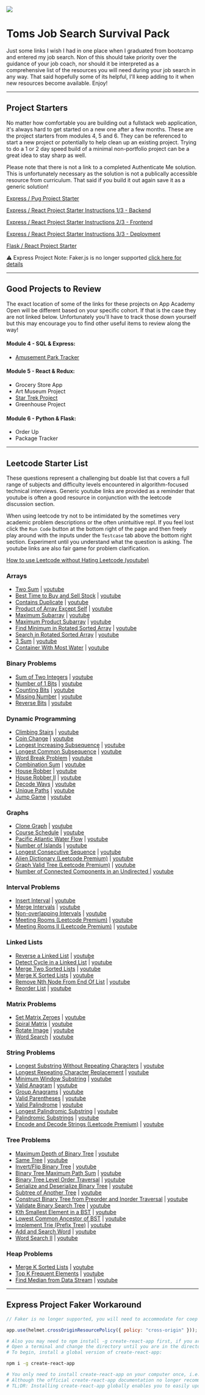 ![](https://i.giphy.com/media/xUOxeS6kx9ZUck6F1e/giphy.webp)
<!-- ![](https://external-content.duckduckgo.com/iu/?u=https%3A%2F%2Fimages.hellogiggles.com%2Fuploads%2F2016%2F06%2F27083846%2Fcast-away.gif&f=1&nofb=1) -->
<!-- ![](https://external-content.duckduckgo.com/iu/?u=https%3A%2F%2Fmedia.giphy.com%2Fmedia%2Fl378gOLudxI4TZe9i%2Fgiphy.gif&f=1&nofb=1) -->

# Toms Job Search Survival Pack

Just some links I wish I had in one place when I graduated from bootcamp and entered my job search. Non of this should take priority over the guidance of your job coach, nor should it be interpreted as a comprehensive list of the resources you will need during your job search in any way. That said hopefully some of its helpful, I'll keep adding to it when new resources become available. Enjoy!

---

## Project Starters

No matter how comfortable you are building out a fullstack web application, it's always hard to get started on a new one after a few months. These are the project starters from modules 4, 5 and 6. They can be referenced to start a new project or potentially to help clean up an existing project. Trying to do a 1 or 2 day speed build of a minimal non-portfolio project can be a great idea to stay sharp as well.

Please note that there is not a link to a completed Authenticate Me solution. This is unfortunately necessary as the solution is not a publically accessible resource from curriculum. That said if you build it out again save it as a generic solution!

[Express / Pug Project Starter](https://github.com/appacademy/modular-curriculum-practices/tree/staging/13/practices/express-group-project)

[Express / React Project Starter Instructions 1/3 - Backend](https://open.appacademy.io/learn/js-py---oct-2021-cohort-1-online/week-15---redux-and-authentication/authenticate-me-part-1--backend)

[Express / React Project Starter Instructions 2/3 - Frontend](https://open.appacademy.io/learn/js-py---oct-2021-cohort-1-online/week-15---redux-and-authentication/continue-authenticate-me-part-2--frontend)

[Express / React Project Starter Instructions 3/3 - Deployment](https://open.appacademy.io/learn/js-py---oct-2021-cohort-1-online/week-15---redux-and-authentication/authenticate-me-part-3--deploy)

<!-- 
Locked Link to Authenticate Me Solution - For a/A Internal Employee Use Only
https://files.slack.com/files-pri/T3BTYDL2V-F02V9CGUTFB/download/authenticate-me-2022.zip
-->

[Flask / React Project Starter](https://github.com/appacademy-starters/python-project-starter)


⚠️ Express Project Note: Faker.js is no longer supported [click here for details](#faker)

---

## Good Projects to Review

The exact location of some of the links for these projects on App Academy Open will be different based on your specific cohort. If that is the case they are not linked below. Unfortunately you'll have to track those down yourself but this may encourage you to find other useful items to review along the way!

#### Module 4 - SQL & Express:
* [Amusement Park Tracker](https://github.com/appacademy-starters/express-amusement-park-tracker-with-auth)

<!-- [Twitter Lite Backend](https://github.com/appacademy/Modular-Curriculum/tree/staging/content/express/topics/apis/projects/api-back-end) -->
<!-- [Twitter Lite Frontend](https://github.com/appacademy/Modular-Curriculum/tree/staging/content/express/topics/apis/projects/api-front-end) -->

#### Module 5 - React & Redux:
* Grocery Store App
* Art Museum Project
* [Star Trek Project](https://github.com/appacademy-starters/react-context-star-trek)
* Greenhouse Project

<!-- [Greenhouse](https://github.com/appacademy-starters/greenhouse) -->
<!-- [Grocery Store Instructions](https://open.appacademy.io/learn/js-py---jun-2021-cohort-1-online/week-15---redux-and-authentication/grocery-store-app) -->
<!-- [Grocery Store](https://github.com/appacademy-starters/grocery-store.) -->
<!-- [Art Museum Project](https://open.appacademy.io/learn/js-py---jun-2021-cohort-1-online/week-14---react/art-museum-project) -->
<!-- [Pokedex using Redux](https://github.com/appacademy/Modular-Curriculum/tree/staging/content/react-redux/aggregates/pokedex/redux-based) -->
<!-- [Pokedex using State](https://github.com/appacademy/Modular-Curriculum/tree/staging/content/react-redux/aggregates/pokedex/state-based) -->

#### Module 6 - Python & Flask:
* Order Up
* Package Tracker

---

## Leetcode Starter List

These questions represent a challenging but doable list that covers a full range of subjects and difficulty levels encountered in algorithm-focused technical interviews. Generic youtube links are provided as a reminder that youtube is often a good resource in conjunction with the leetcode discussion section.

When using leetcode try not to be intimidated by the sometimes very academic problem descriptions or the often unintuitive repl. If you feel lost click the `Run Code` button at the bottom right of the page and then freely play around with the inputs under the `Testcase` tab above the bottom right section. Experiment until you understand what the question is asking. The youtube links are also fair game for problem clarification.

[How to use Leetcode without Hating Leetcode (youtube)](https://youtu.be/SqT6pNTCPXE)

### Arrays

* [Two Sum](https://leetcode.com/problems/two-sum/) | [youtube](https://www.youtube.com/results?search_query=Two+Sum+leetcode+python)
* [Best Time to Buy and Sell Stock](https://leetcode.com/problems/best-time-to-buy-and-sell-stock/) | [youtube](https://www.youtube.com/results?search_query=Best+Time+to+Buy+and+Sell+Stock+leetcode+python)
* [Contains Duplicate](https://leetcode.com/problems/contains-duplicate/) | [youtube](https://www.youtube.com/results?search_query=Contains+Duplicate+leetcode+python)
* [Product of Array Except Self](https://leetcode.com/problems/product-of-array-except-self/) | [youtube](https://www.youtube.com/results?search_query=Product+of+Array+Except+Self+leetcode+python)
* [Maximum Subarray](https://leetcode.com/problems/maximum-subarray/) | [youtube](https://www.youtube.com/results?search_query=Maximum+Subarray+leetcode+python)
* [Maximum Product Subarray](https://leetcode.com/problems/maximum-product-subarray/) | [youtube](https://www.youtube.com/results?search_query=Maximum+Product+Subarray+leetcode+python)
* [Find Minimum in Rotated Sorted Array](https://leetcode.com/problems/find-minimum-in-rotated-sorted-array/) | [youtube](https://www.youtube.com/results?search_query=Find+Minimum+in+Rotated+Sorted+Array+leetcode+python)
* [Search in Rotated Sorted Array](https://leetcode.com/problems/search-in-rotated-sorted-array/) | [youtube](https://www.youtube.com/results?search_query=Search+in+Rotated+Sorted+Array+leetcode+python)
* [3 Sum](https://leetcode.com/problems/3sum/) | [youtube](https://www.youtube.com/results?search_query=3+Sum+leetcode+python)
* [Container With Most Water](https://leetcode.com/problems/container-with-most-water/) | [youtube](https://www.youtube.com/results?search_query=Container+With+Most+Water+leetcode+python)


### Binary Problems

* [Sum of Two Integers](https://leetcode.com/problems/sum-of-two-integers/) | [youtube](https://www.youtube.com/results?search_query=Sum+of+Two+Integers+leetcode+python)
* [Number of 1 Bits](https://leetcode.com/problems/number-of-1-bits/) | [youtube](https://www.youtube.com/results?search_query=Number+of+1+Bits+leetcode+python)
* [Counting Bits](https://leetcode.com/problems/counting-bits/) | [youtube](https://www.youtube.com/results?search_query=Counting+Bits+leetcode+python)
* [Missing Number](https://leetcode.com/problems/missing-number/) | [youtube](https://www.youtube.com/results?search_query=Missing+Number+leetcode+python)
* [Reverse Bits](https://leetcode.com/problems/reverse-bits/) | [youtube](https://www.youtube.com/results?search_query=Reverse+Bits+leetcode+python)


### Dynamic Programming

* [Climbing Stairs](https://leetcode.com/problems/climbing-stairs/) | [youtube](https://www.youtube.com/results?search_query=Climbin+Stairs+leetcode+python)
* [Coin Change](https://leetcode.com/problems/coin-change/) | [youtube](https://www.youtube.com/results?search_query=Coin+Change+leetcode+python)
* [Longest Increasing Subsequence](https://leetcode.com/problems/longest-increasing-subsequence/) | [youtube](https://www.youtube.com/results?search_query=Longest+Increasing+Subsequence+leetcode+python)
* [Longest Common Subsequence](https://leetcode.com/problems/longest-common-subsequence/) | [youtube](https://www.youtube.com/results?search_query=Longest+Common+Subsequence+leetcode+python)
* [Word Break Problem](https://leetcode.com/problems/word-break/) | [youtube](https://www.youtube.com/results?search_query=Word+Break+Problem+leetcode+python)
* [Combination Sum](https://leetcode.com/problems/combination-sum-iv/) | [youtube](https://www.youtube.com/results?search_query=Combination+Sum+leetcode+python)
* [House Robber](https://leetcode.com/problems/house-robber/) | [youtube](https://www.youtube.com/results?search_query=House+Robber+leetcode+python)
* [House Robber II](https://leetcode.com/problems/house-robber-ii/) | [youtube](https://www.youtube.com/results?search_query=House+Robber+II+leetcode+python)
* [Decode Ways](https://leetcode.com/problems/decode-ways/) | [youtube](https://www.youtube.com/results?search_query=Decode+Ways+leetcode+python)
* [Unique Paths](https://leetcode.com/problems/unique-paths/) | [youtube](https://www.youtube.com/results?search_query=Unique+Paths+leetcode+python)
* [Jump Game](https://leetcode.com/problems/jump-game/) | [youtube](https://www.youtube.com/results?search_query=Jump+Game+leetcode+python)


### Graphs

* [Clone Graph](https://leetcode.com/problems/clone-graph/) | [youtube](https://www.youtube.com/results?search_query=Clone+Graph+leetcode+python)
* [Course Schedule](https://leetcode.com/problems/course-schedule/) | [youtube](https://www.youtube.com/results?search_query=Course+Schedule+leetcode+python)
* [Pacific Atlantic Water Flow](https://leetcode.com/problems/pacific-atlantic-water-flow/) | [youtube](https://www.youtube.com/results?search_query=Pacific+Atlantic+Water+Flow+leetcode+python)
* [Number of Islands](https://leetcode.com/problems/number-of-islands/) | [youtube](https://www.youtube.com/results?search_query=Number+of+Islands+leetcode+python)
* [Longest Consecutive Sequence](https://leetcode.com/problems/longest-consecutive-sequence/) | [youtube](https://www.youtube.com/results?search_query=Longest+Consecutive+Sequence+leetcode+python)
* [Alien Dictionary (Leetcode Premium)](https://leetcode.com/problems/alien-dictionary/) | [youtube](https://www.youtube.com/results?search_query=Alien+Dictionary+leetcode+python)
* [Graph Valid Tree (Leetcode Premium)](https://leetcode.com/problems/graph-valid-tree/) | [youtube](https://www.youtube.com/results?search_query=Graph+Valid+Tree+leetcode+python)
* [Number of Connected Components in an Undirected ](https://leetcode.com/problems/number-of-connected-components-in-an-undirected-graph/) | [youtube](https://www.youtube.com/results?search_query=Number+of+Connected+Components+in+an+Undirected+Graph+leetcode+python)


### Interval Problems

* [Insert Interval](https://leetcode.com/problems/insert-interval/) | [youtube](https://www.youtube.com/results?search_query=Insert+Interval+leetcode+python)
* [Merge Intervals](https://leetcode.com/problems/merge-intervals/) | [youtube](https://www.youtube.com/results?search_query=Merge+Intervals+leetcode+python)
* [Non-overlapping Intervals](https://leetcode.com/problems/non-overlapping-intervals/) | [youtube](https://www.youtube.com/results?search_query=Non-overlapping+Intervals+leetcode+python)
* [Meeting Rooms (Leetcode Premium)](https://leetcode.com/problems/meeting-rooms/) | [youtube](https://www.youtube.com/results?search_query=Meeting+Rooms+leetcode+python)
* [Meeting Rooms II (Leetcode Premium)](https://leetcode.com/problems/meeting-rooms-ii/) | [youtube](https://www.youtube.com/results?search_query=Meeting+Rooms+II+leetcode+python)


### Linked Lists

* [Reverse a Linked List](https://leetcode.com/problems/reverse-linked-list/) | [youtube](https://www.youtube.com/results?search_query=Reverse+a+Linked+List+leetcode+python)
* [Detect Cycle in a Linked List](https://leetcode.com/problems/linked-list-cycle/) | [youtube](https://www.youtube.com/results?search_query=Detect+Cycle+in+a+Linked+List+leetcode+python)
* [Merge Two Sorted Lists](https://leetcode.com/problems/merge-two-sorted-lists/) | [youtube](https://www.youtube.com/results?search_query=Merge+Two+Sorted+Lists+leetcode+python)
* [Merge K Sorted Lists](https://leetcode.com/problems/merge-k-sorted-lists/) | [youtube](https://www.youtube.com/results?search_query=Merge+K+Sorted+Lists+leetcode+python)
* [Remove Nth Node From End Of List](https://leetcode.com/problems/remove-nth-node-from-end-of-list/) | [youtube](https://www.youtube.com/results?search_query=Remove+Nth+Node+From+End+Of+List+leetcode+python)
* [Reorder List](https://leetcode.com/problems/reorder-list/) | [youtube](https://www.youtube.com/results?search_query=Reorder+List+leetcode+python)


### Matrix Problems

* [Set Matrix Zeroes](https://leetcode.com/problems/set-matrix-zeroes/) | [youtube](https://www.youtube.com/results?search_query=Set+Matrix+Zeroes+leetcode+python)
* [Spiral Matrix](https://leetcode.com/problems/spiral-matrix/) | [youtube](https://www.youtube.com/results?search_query=Spiral+Matrix+leetcode+python)
* [Rotate Image](https://leetcode.com/problems/rotate-image/) | [youtube](https://www.youtube.com/results?search_query=Rotate+Image+leetcode+python)
* [Word Search](https://leetcode.com/problems/word-search/) | [youtube](https://www.youtube.com/results?search_query=Word+Search+leetcode+python)


### String Problems

* [Longest Substring Without Repeating Characters](https://leetcode.com/problems/longest-substring-without-repeating-characters/) | [youtube](https://www.youtube.com/results?search_query=Longest+Substring+Without+Repeating+Characters+leetcode+python)
* [Longest Repeating Character Replacement](https://leetcode.com/problems/longest-repeating-character-replacement/) | [youtube](https://www.youtube.com/results?search_query=Longest+Repeating+Character+Replacement+leetcode+python)
* [Minimum Window Substring](https://leetcode.com/problems/minimum-window-substring/) | [youtube](https://www.youtube.com/results?search_query=Minimum+Window+Substring+leetcode+python)
* [Valid Anagram](https://leetcode.com/problems/valid-anagram/) | [youtube](https://www.youtube.com/results?search_query=Valid+Anagram+leetcode+python)
* [Group Anagrams](https://leetcode.com/problems/group-anagrams/) | [youtube](https://www.youtube.com/results?search_query=Group+Anagrams+leetcode+python)
* [Valid Parentheses](https://leetcode.com/problems/valid-parentheses/) | [youtube](https://www.youtube.com/results?search_query=Valid+Parentheses+leetcode+python)
* [Valid Palindrome](https://leetcode.com/problems/valid-palindrome/) | [youtube](https://www.youtube.com/results?search_query=Valid+Palindrome+leetcode+python)
* [Longest Palindromic Substring](https://leetcode.com/problems/longest-palindromic-substring/) | [youtube](https://www.youtube.com/results?search_query=Longest+Palindromic+Substring+leetcode+python)
* [Palindromic Substrings](https://leetcode.com/problems/palindromic-substrings/) | [youtube](https://www.youtube.com/results?search_query=Palindromic+Substrings+leetcode+python)
* [Encode and Decode Strings (Leetcode Premium)](https://leetcode.com/problems/encode-and-decode-strings/) | [youtube](https://www.youtube.com/results?search_query=Encode+and+Decode+Strings+leetcode+python)


### Tree Problems

* [Maximum Depth of Binary Tree](https://leetcode.com/problems/maximum-depth-of-binary-tree/) | [youtube](https://www.youtube.com/results?search_query=Maximum+Depth+of+Binary+Tree+leetcode+python)
* [Same Tree](https://leetcode.com/problems/same-tree/) | [youtube](https://www.youtube.com/results?search_query=Same+Tree+leetcode+python)
* [Invert/Flip Binary Tree](https://leetcode.com/problems/invert-binary-tree/) | [youtube](https://www.youtube.com/results?search_query=Invert/Flip+Binary+Tree+leetcode+python)
* [Binary Tree Maximum Path Sum](https://leetcode.com/problems/binary-tree-maximum-path-sum/) | [youtube](https://www.youtube.com/results?search_query=Binary+Tree+Maximum+Path+Sum+leetcode+python)
* [Binary Tree Level Order Traversal](https://leetcode.com/problems/binary-tree-level-order-traversal/) | [youtube](https://www.youtube.com/results?search_query=Binary+Tree+Level+Order+Traversal+leetcode+python)
* [Serialize and Deserialize Binary Tree](https://leetcode.com/problems/serialize-and-deserialize-binary-tree/) | [youtube](https://www.youtube.com/results?search_query=Serialize+and+Deserialize+Binary+Tree+leetcode+python)
* [Subtree of Another Tree](https://leetcode.com/problems/subtree-of-another-tree/) | [youtube](https://www.youtube.com/results?search_query=Subtree+of+Another+Tree+leetcode+python)
* [Construct Binary Tree from Preorder and Inorder Traversal](https://leetcode.com/problems/construct-binary-tree-from-preorder-and-inorder-traversal/) | [youtube](https://www.youtube.com/results?search_query=Construct+Binary+Tree+from+Preorder+and+Inorder+Traversal+leetcode+python)
* [Validate Binary Search Tree](https://leetcode.com/problems/validate-binary-search-tree/) | [youtube](https://www.youtube.com/results?search_query=Validate+Binary+Search+Tree+leetcode+python)
* [Kth Smallest Element in a BST](https://leetcode.com/problems/kth-smallest-element-in-a-bst/) | [youtube](https://www.youtube.com/results?search_query=Kth+Smallest+Element+in+a+BST+leetcode+python)
* [Lowest Common Ancestor of BST](https://leetcode.com/problems/lowest-common-ancestor-of-a-binary-search-tree/) | [youtube](https://www.youtube.com/results?search_query=Lowest+Common+Ancestor+of+BST+leetcode+python)
* [Implement Trie (Prefix Tree)](https://leetcode.com/problems/implement-trie-prefix-tree/) | [youtube](https://www.youtube.com/results?search_query=Implement+Trie+Prefix+Tree+leetcode+python)
* [Add and Search Word](https://leetcode.com/problems/add-and-search-word-data-structure-design/) | [youtube](https://www.youtube.com/results?search_query=Add+and+Search+Word+leetcode+python)
* [Word Search II](https://leetcode.com/problems/word-search-ii/) | [youtube](https://www.youtube.com/results?search_query=Word+Search+II+leetcode+python)


### Heap Problems

* [Merge K Sorted Lists](https://leetcode.com/problems/merge-k-sorted-lists/) | [youtube](https://www.youtube.com/results?search_query=Merge+K+Sorted+Lists+leetcode+python)
* [Top K Frequent Elements](https://leetcode.com/problems/top-k-frequent-elements/) | [youtube](https://www.youtube.com/results?search_query=Top+K+Frequent+Elements+leetcode+python)
* [Find Median from Data Stream](https://leetcode.com/problems/find-median-from-data-stream/) | [youtube](https://www.youtube.com/results?search_query=Find+Median+from+Data+Stream+leetcode+python)

---

<a name="faker"></a>

## Express Project Faker Workaround

```javascript
// Faker is no longer supported, you will need to accommodate for coep errors by using the following in your backend app.js, this will allow 3rd party or http images to display.

app.use(helmet.crossOriginResourcePolicy({ policy: "cross-origin" }));
```

```bash
# Also you may need to npm install -g create-react-app first, if you are going to use the template.
# Open a terminal and change the directory until you are in the directory where you want to create your React app.
# To begin, install a global version of create-react-app:

npm i -g create-react-app

# You only need to install create-react-app on your computer once, i.e., not before every project.
# Although the official create-react-app documentation no longer recommends installing a global version of create-react-app, App Academy still recommends that you install it globally. This is because App Academy also encourages you to use nvm (Node Version Manager) to manage versions of Node.js. If you run npx create-react-app (see below) without having first installed create-react-app globally, then nvm will cache the version that you run. This cached version effectively gets treated as a global installation, but, because it is hidden by nvm, it is a global installation that is difficult to find and update. Accordingly, when new create-react-app releases appear, the cached version can cause hard-to-resolve version conflicts that will prevent create-react-app from running. A true global version, in contrast, can be updated simply by re-running the npm installation command.
# TL;DR: Installing create-react-app globally enables you to easily update and maintain the create-react-app version that you are using with nvm.
```

